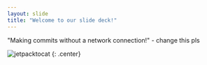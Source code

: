 ```yaml
---
layout: slide
title: "Welcome to our slide deck!"
---
```


"Making commits without a network connection!" - change this pls

![jetpacktocat](https://octodex.github.com/images/jetpacktocat.png)
{: .center}
